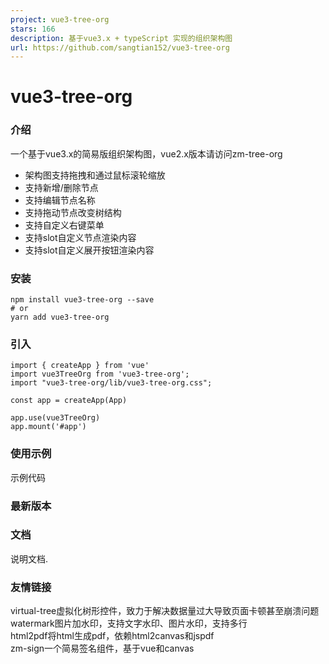 ```yaml
---
project: vue3-tree-org
stars: 166
description: 基于vue3.x + typeScript 实现的组织架构图
url: https://github.com/sangtian152/vue3-tree-org
---
```


vue3-tree-org
=============

  

### 介绍

一个基于vue3.x的简易版组织架构图，vue2.x版本请访问zm-tree-org

-   架构图支持拖拽和通过鼠标滚轮缩放
-   支持新增/删除节点
-   支持编辑节点名称
-   支持拖动节点改变树结构
-   支持自定义右键菜单
-   支持slot自定义节点渲染内容
-   支持slot自定义展开按钮渲染内容

### 安装

```
npm install vue3-tree-org --save
# or 
yarn add vue3-tree-org
```

### 引入

```
import { createApp } from 'vue'
import vue3TreeOrg from 'vue3-tree-org';
import "vue3-tree-org/lib/vue3-tree-org.css";

const app = createApp(App)

app.use(vue3TreeOrg)
app.mount('#app')
```

### 使用示例

示例代码

### 最新版本

### 文档

说明文档.

### 友情链接

virtual-tree虚拟化树形控件，致力于解决数据量过大导致页面卡顿甚至崩溃问题  
watermark图片加水印，支持文字水印、图片水印，支持多行  
html2pdf将html生成pdf，依赖html2canvas和jspdf  
zm-sign一个简易签名组件，基于vue和canvas
